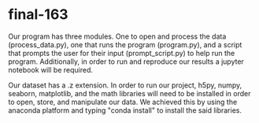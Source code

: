 # final-163

Our program has three modules. One to open and process the data (process_data.py),
one that runs the program (program.py), and a script that prompts the user for 
their input (prompt_script.py) to help run the program. Additionally, in order to 
run and reproduce our results a jupyter notebook will be required.

Our dataset has a .z extension. 
In order to run our project, h5py, numpy, seaborn, matplotlib, and the math libraries will 
need to be installed in order to open, store, and manipulate our data. We achieved this by
using the anaconda platform and typing "conda install" to install the said libraries.
